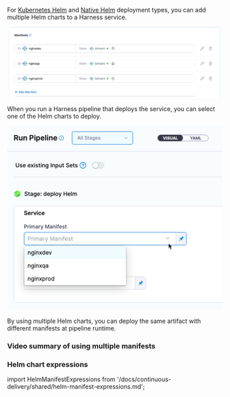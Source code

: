 For [Kubernetes Helm](/docs/continuous-delivery/deploy-srv-diff-platforms/helm/helm-cd-quickstart) and [Native Helm](/docs/continuous-delivery/deploy-srv-diff-platforms/native-helm-quickstart) deployment types, you can add multiple Helm charts to a Harness service.

![picture 0](static/048f14a5e9803bcf519ecaa9f7c3aa83a7d81cf5468b6c4db2d51b3d22b5fc3e.png)

When you run a Harness pipeline that deploys the service, you can select one of the Helm charts to deploy.

![picture 1](static/b2e97e57801c4ece48c40bed8eb8465a6fb8de1dc58e09cd7fa144ba603cd3b8.png)

By using multiple Helm charts, you can deploy the same artifact with different manifests at pipeline runtime.

### Video summary of using multiple manifests

<!-- Video:
https://www.loom.com/share/6647b697e3e7447a9626f38a64b98cb9?sid=e39261e6-a678-404a-af59-6d6b3fc5a7cb-->
<DocVideo src="https://www.loom.com/share/6647b697e3e7447a9626f38a64b98cb9?sid=e39261e6-a678-404a-af59-6d6b3fc5a7cb" />

### Helm chart expressions

import HelmManifestExpressions from '/docs/continuous-delivery/shared/helm-manifest-expressions.md';

<HelmManifestExpressions name="helmexpressions" />
